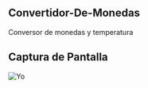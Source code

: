 ## Convertidor-De-Monedas

Conversor de monedas y temperatura

## Captura de Pantalla
![Yo](https://user-images.githubusercontent.com/74631878/232260230-01b23878-7906-450a-8333-a9b7b0bbdcfb.png)

